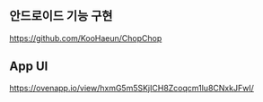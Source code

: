 ## 안드로이드 기능 구현 
https://github.com/KooHaeun/ChopChop 
## App UI
https://ovenapp.io/view/hxmG5m5SKjICH8Zcoqcm1lu8CNxkJFwI/
